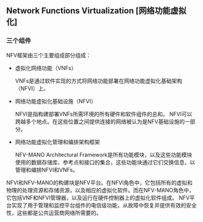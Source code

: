 ## Network Functions Virtualization \[网络功能虚拟化\]


### 三个组件

NFV框架由三个主要组成部分组成：

+ 虚拟化网络功能（VNFs）

    VNFs是通过软件实现的方式将网络功能部署在网络功能虚拟化基础架构（NFVI）上。

+ 网络功能虚拟化基础设施（NFVI）

    NFVI是指构建部署VNFs所需环境的所有硬件和软件组件的总和。 NFVI可以跨越多个地点。在这些位置之间提供连接的网络被认为是NFV基础设施的一部分。

+ 网络功能虚拟化管理和编排架构框架

    NFV-MANO Architectural Framework是所有功能模块，以及这些功能模块使用的数据存储库、参考点和接口的集合，这些功能块通过它们交换信息，以管理和编排NFVI和VNFs。

NFVI和NFV-MANO的构建块是NFV平台。在NFVI角色中，它包括所有的虚拟和物理的处理资源和存储资源，以及相应的虚拟化软件。而在NFV-MANO角色中，它包括VNF和NFVI管理器，以及运行在硬件控制器上的虚拟化软件组成。 NFV平台实现了用于管理和监控平台组件的电信级功能，从故障中恢复并提供有效的安全性，这些都是公共运营商网络所需要的。
